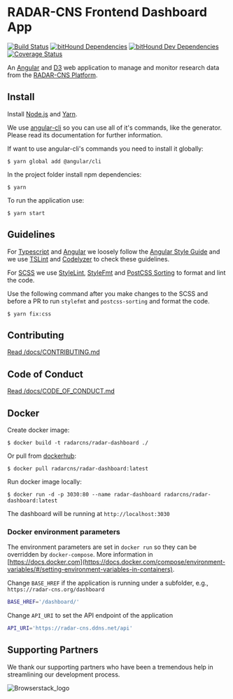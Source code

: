 # RADAR-CNS Frontend Dashboard App

[![Build Status](https://travis-ci.org/RADAR-CNS/RADAR-Dashboard.svg?branch=develop)](https://travis-ci.org/RADAR-CNS/RADAR-Dashboard) [![bitHound Dependencies](https://www.bithound.io/github/RADAR-CNS/RADAR-Dashboard/badges/dependencies.svg)](https://www.bithound.io/github/RADAR-CNS/RADAR-Dashboard/develop/dependencies/npm) [![bitHound Dev Dependencies](https://www.bithound.io/github/RADAR-CNS/RADAR-Dashboard/badges/devDependencies.svg)](https://www.bithound.io/github/RADAR-CNS/RADAR-Dashboard/develop/dependencies/npm) [![Coverage Status](https://coveralls.io/repos/github/RADAR-CNS/RADAR-Dashboard/badge.svg?branch=develop)](https://coveralls.io/github/RADAR-CNS/RADAR-Dashboard?branch=develop)

An [Angular](https://angular.io/) and [D3](https://d3js.org/) web application to manage and monitor research data from the [RADAR-CNS Platform](http://radar-cns.org/).

## Install
Install [Node.js](https://nodejs.org/) and [Yarn](https://yarnpkg.com/en/docs/install).

We use [angular-cli](https://github.com/angular/angular-cli) so you can use all of it's commands, like the generator. Please read its documentation for further information.

If want to use angular-cli's commands you need to install it globally:
```
$ yarn global add @angular/cli
```

In the project folder install npm dependencies:
```
$ yarn
```

To run the application use:
```
$ yarn start
```

## Guidelines
For [Typescript](http://www.typescriptlang.org/) and [Angular](https://angular.io/) we loosely follow the [Angular Style Guide](https://angular.io/docs/ts/latest/guide/style-guide.html) and we use [TSLint](https://github.com/palantir/tslint/) and [Codelyzer](https://github.com/mgechev/codelyzer) to check these guidelines.

For [SCSS](http://sass-lang.com/) we use [StyleLint](https://github.com/stylelint/stylelint), [StyleFmt](https://github.com/morishitter/stylefmt) and [PostCSS Sorting](https://github.com/hudochenkov/postcss-sorting) to format and lint the code.

Use the following command after you make changes to the SCSS and before a PR to run `stylefmt` and `postcss-sorting` and format the code.
```
$ yarn fix:css
```

## Contributing
[Read /docs/CONTRIBUTING.md](https://github.com/RADAR-CNS/RADAR-Dashboard/blob/develop/docs/CONTRIBUTING.md)

## Code of Conduct
[Read /docs/CODE_OF_CONDUCT.md](https://github.com/RADAR-CNS/RADAR-Dashboard/blob/develop/docs/CODE_OF_CONDUCT.md)

## Docker

Create docker image:
```
$ docker build -t radarcns/radar-dashboard ./
```

Or pull from [dockerhub](https://hub.docker.com/r/radarcns/radar-dashboard/):
```
$ docker pull radarcns/radar-dashboard:latest 
```

Run docker image locally:
```
$ docker run -d -p 3030:80 --name radar-dashboard radarcns/radar-dashboard:latest
```

The dashboard will be running at `http://localhost:3030`

### Docker environment parameters

The environment parameters are set in `docker run` so they can be overridden by `docker-compose`. More information in [https://docs.docker.com](https://docs.docker.com/compose/environment-variables/#/setting-environment-variables-in-containers).

Change `BASE_HREF` if the application is running under a subfolder, e.g., `https://radar-cns.org/dashboard`
```bash
BASE_HREF='/dashboard/'
```

Change `API_URI` to set the API endpoint of the application
```bash
API_URI='https://radar-cns.ddns.net/api'
```

## Supporting Partners
We thank our supporting partners who have been a tremendous help in streamlining our development process.

![Browserstack_logo](https://raw.githubusercontent.com/RADAR-CNS/RADAR-Dashboard/develop/docs/supportive-partners-src/brwsrstck.png)

